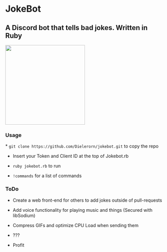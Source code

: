 # JokeBot <h2>A Discord bot that tells bad jokes. Written in Ruby</h2>
<img src="https://i.imgur.com/WuY4gva.png" width="250" height="250">

<h3>Usage</h3>
* <code>git clone https://github.com/Dielerorn/jokebot.git</code> to copy the repo

* Insert your Token and Client ID at the top of Jokebot.rb

* <code>ruby jokebot.rb</code> to run

* <code>!commands</code> for a list of commands

<h3>ToDo</h3>

* Create a web front-end for others to add jokes outside of pull-requests

* Add voice functionality for playing music and things (Secured with libSodium)

* Compress GIFs and optimize CPU Load when sending them

* ???

* Profit
